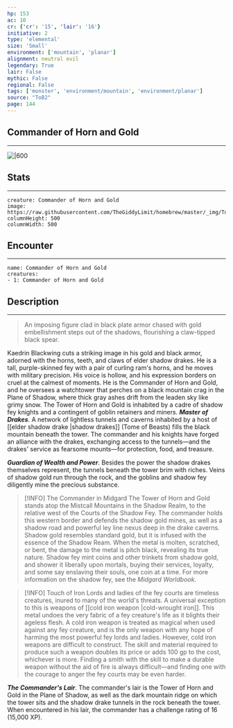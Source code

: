 ```yaml
---
hp: 153
ac: 10
cr: {'cr': '15', 'lair': '16'}
initiative: 2
type: 'elemental'    
size: 'Small'
environment: ['mountain', 'planar']
alignment: neutral evil
legendary: True
lair: False
mythic: False
regional: False
tags: ['monster', 'environment/mountain', 'environment/planar']
source: "ToB2"
page: 144
---
```


## Commander of Horn and Gold
---

![|600](https://raw.githubusercontent.com/TheGiddyLimit/homebrew/master/_img/ToB2/creature/Commander%20of%20Horn%20and%20Gold.webp)

## Stats
---

```statblock
creature: Commander of Horn and Gold
image: https://raw.githubusercontent.com/TheGiddyLimit/homebrew/master/_img/ToB2/creature/token/Commander%20of%20Horn%20and%20Gold%20%28Token%29.png
columnHeight: 500
columnWidth: 500
```

## Encounter
---

```encounter-table
name: Commander of Horn and Gold
creatures:
- 1: Commander of Horn and Gold
```

## Description
---
>An imposing figure clad in black plate armor chased with gold embellishment steps out of the shadows, flourishing a claw-tipped black spear.

Kaedrin Blackwing cuts a striking image in his gold and black armor, adorned with the horns, teeth, and claws of elder shadow drakes. He is a tall, purple-skinned fey with a pair of curling ram's horns, and he moves with military precision. His voice is hollow, and his expression borders on cruel at the calmest of moments.
He is the Commander of Horn and Gold, and he oversees a watchtower that perches on a black mountain crag in the Plane of Shadow, where thick gray ashes drift from the leaden sky like grimy snow. The Tower of Horn and Gold is inhabited by a cadre of shadow fey knights and a contingent of goblin retainers and miners.
**_Master of Drakes_**. A network of lightless tunnels and caverns inhabited by a host of [[elder shadow drake \|shadow drakes]] (Tome of Beasts) fills the black mountain beneath the tower. The commander and his knights have forged an alliance with the drakes, exchanging access to the tunnels—and the drakes' service as fearsome mounts—for protection, food, and treasure.

**_Guardian of Wealth and Power_**. Besides the power the shadow drakes themselves represent, the tunnels beneath the tower brim with riches. Veins of shadow gold run through the rock, and the goblins and shadow fey diligently mine the precious substance.

> [!INFO] The Commander in Midgard
>The Tower of Horn and Gold stands atop the Mistcall Mountains in the Shadow Realm, to the relative west of the Courts of the Shadow Fey. The commander holds this western border and defends the shadow gold mines, as well as a shadow road and powerful ley line nexus deep in the drake caverns.
>Shadow gold resembles standard gold, but it is infused with the essence of the Shadow Ream. When the metal is molten, scratched, or bent, the damage to the metal is pitch black, revealing its true nature. Shadow fey mint coins and other trinkets from shadow gold, and shower it liberally upon mortals, buying their services, loyalty, and some say enslaving their souls, one coin at a time.
>For more information on the shadow fey, see the _Midgard Worldbook_.

> [!INFO] Touch of Iron
>Lords and ladies of the fey courts are timeless creatures, inured to many of the world's threats. A universal exception to this is weapons of [[cold iron weapon \|cold-wrought iron]]. This metal undoes the very fabric of a fey creature's life as it blights their ageless flesh. A cold iron weapon is treated as magical when used against any fey creature, and is the only weapon with any hope of harming the most powerful fey lords and ladies. However, cold iron weapons are difficult to construct. The skill and material required to produce such a weapon doubles its price or adds 100 gp to the cost, whichever is more. Finding a smith with the skill to make a durable weapon without the aid of fire is always difficult—and finding one with the courage to anger the fey courts may be even harder.


**_The Commander's Lair_**. The commander's lair is the Tower of Horn and Gold in the Plane of Shadow, as well as the dark mountain ridge on which the tower sits and the shadow drake tunnels in the rock beneath the tower.
When encountered in his lair, the commander has a challenge rating of 16 (15,000 XP).




